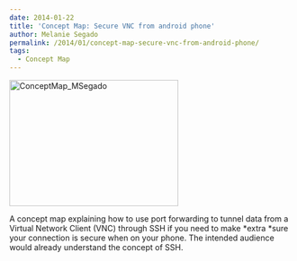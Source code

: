 ```yaml
---
date: 2014-01-22
title: 'Concept Map: Secure VNC from android phone'
author: Melanie Segado
permalink: /2014/01/concept-map-secure-vnc-from-android-phone/
tags:
  - Concept Map
---
```

[<img class="alignnone size-medium wp-image-5621" alt="ConceptMap_MSegado" src="http://teaching.software-carpentry.org/wp-content/uploads/2014/01/IMG_20140122_182605-300x225.jpg" width="300" height="225" />][1]

A concept map explaining how to use port forwarding to tunnel data from a Virtual Network Client (VNC) through SSH if you need to make *extra *sure your connection is secure when on your phone. The intended audience would already understand the concept of SSH.

 [1]: http://teaching.software-carpentry.org/wp-content/uploads/2014/01/IMG_20140122_182605.jpg
